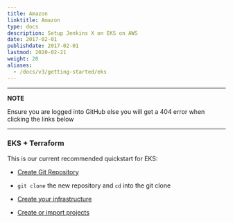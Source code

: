 ```yaml
---
title: Amazon
linktitle: Amazon
type: docs
description: Setup Jenkins X on EKS on AWS
date: 2017-02-01
publishdate: 2017-02-01
lastmod: 2020-02-21
weight: 20
aliases:
  - /docs/v3/getting-started/eks
---
```


---
**NOTE**

Ensure you are logged into GitHub else you will get a 404 error when clicking the links below

---

### EKS + Terraform
This is our current recommended quickstart for EKS:

*  <a href="https://github.com/jx3-gitops-repositories/jx3-terraform-eks/generate" target="github" class="btn bg-primary text-light">Create Git Repository</a>

* `git clone` the new repository and `cd`  into the git clone

*  <a href="https://github.com/jx3-gitops-repositories/jx3-terraform-eks/blob/master/README.md"
    target="github" class="btn bg-primary text-light" 
    title="use your new git repository to create your cloud infrastructure and install Jenkins X">
    Create your infrastructure
  </a> 

*  <a href="/docs/v3/develop/create-project/" class="btn bg-primary text-light">Create or import projects</a>